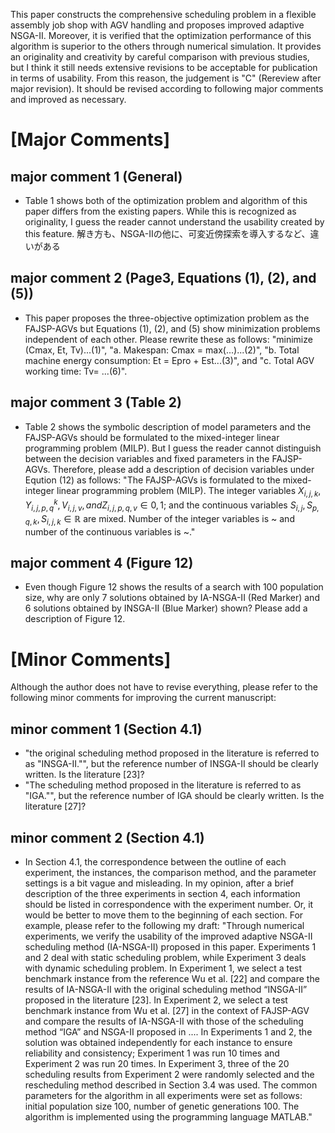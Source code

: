 This paper constructs the comprehensive scheduling problem in a flexible assembly job shop with AGV handling and proposes improved adaptive NSGA-II.
Moreover, it is verified that the optimization performance of this algorithm is superior to the others through numerical simulation. 
It provides an originality and creativity by careful comparison with previous studies, but I think it still needs extensive revisions to be acceptable for publication in terms of usability. 
From this reason, the judgement is "C" (Rereview after major revision). It should be revised according to following major comments and improved as necessary.

# [Major Comments]
## major comment 1 (General)
- Table 1 shows both of the optimization problem and algorithm of this paper differs from the existing papers. While this is recognized as originality, I guess the reader cannot understand the usability created by this feature.
解き方も、NSGA-IIの他に、可変近傍探索を導入するなど、違いがある

## major comment 2 (Page3, Equations (1), (2), and (5))
- This paper proposes the three-objective optimization problem as the FAJSP-AGVs but Equations (1), (2), and (5) show minimization problems independent of each other. Please rewrite these as follows: "minimize (Cmax, Et, Tv)...(1)", "a. Makespan: Cmax = max(...)...(2)", "b. Total machine energy consumption: Et = Epro + Est...(3)", and "c. Total AGV working time: Tv= ...(6)".

## major comment 3 (Table 2)
- Table 2 shows the symbolic description of model parameters and the FAJSP-AGVs should be formulated to the mixed-integer linear programming problem (MILP). But I guess the reader cannot distinguish between the decision variables and fixed parameters in the FAJSP-AGVs. Therefore, please add a description of decision variables under Eqution (12) as follows: "The FAJSP-AGVs is formulated to the mixed-integer linear programming problem (MILP). The integer variables $X_{i,j,k}, Y^k_{i,j,p,q}, V_{i,j,v}, and Z_{i,j,p,q,v} \in {0, 1}$; and the continuous variables $S_{i,j}, S_{p,q,k}, S_{i,j,k} \in \mathbb{R}$ are mixed. Number of the integer variables is ~ and number of the continuous variables is ~."

## major comment 4 (Figure 12)
- Even though Figure 12 shows the results of a search with 100 population size, why are only 7 solutions obtained by IA-NSGA-II (Red Marker) and 6 solutions obtained by INSGA-II (Blue Marker) shown? Please add a description of Figure 12.


# [Minor Comments]
Although the author does not have to revise everything, please refer to the following minor comments for improving the current manuscript:

## minor comment 1 (Section 4.1)
- "the original scheduling method proposed in the literature is referred to as "INSGA-II."", but the reference number of INSGA-II should be clearly written. Is the literature [23]?
- "The scheduling method proposed in the literature is referred to as "IGA."", but the reference number of IGA should be clearly written. Is the literature [27]?

## minor comment 2 (Section 4.1)
- In Section 4.1, the correspondence between the outline of each experiment, the instances, the comparison method, and the parameter settings is a bit vague and misleading. In my opinion, after a brief description of the three experiments in section 4, each information should be listed in correspondence with the experiment number. Or, it would be better to move them to the beginning of each section. For example, please refer to the following my draft: "Through numerical experiments, we verify the usability of the improved adaptive NSGA-II scheduling method (IA-NSGA-II) proposed in this paper. Experiments 1 and 2 deal with static scheduling problem, while Experiment 3 deals with dynamic scheduling problem. In Experiment 1, we select a test benchmark instance from the reference Wu et al. [22] and compare the results of IA-NSGA-II with the original scheduling method “INSGA-II” proposed in the literature [23]. In Experiment 2, we select a test benchmark instance from Wu et al. [27] in the context of FAJSP-AGV and compare the results of IA-NSGA-II with those of the scheduling method “IGA” and NSGA-II proposed in .... In Experiments 1 and 2, the solution was obtained independently for each instance to ensure reliability and consistency; Experiment 1 was run 10 times and Experiment 2 was run 20 times. In Experiment 3, three of the 20 scheduling results from Experiment 2 were randomly selected and the rescheduling method described in Section 3.4 was used. The common parameters for the algorithm in all experiments were set as follows: initial population size 100, number of genetic generations 100. The algorithm is implemented using the programming language MATLAB."
